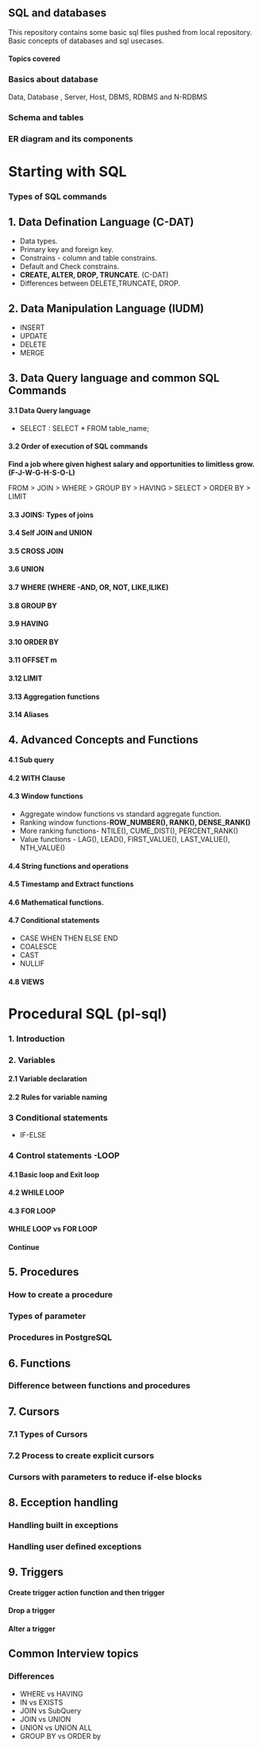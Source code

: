 ## SQL and databases

This repository contains some basic sql files pushed from local repository. Basic concepts of databases and sql usecases.

#### Topics covered

### Basics about database
Data, Database , Server, Host, DBMS, RDBMS and N-RDBMS

### Schema and tables

### ER diagram and its components

# Starting with SQL 
### Types of SQL commands
## 1. Data Defination Language (C-DAT)
- Data types.
- Primary key and foreign key.
- Constrains - column and table constrains.
- Default and Check constrains.
- **CREATE, ALTER, DROP, TRUNCATE**. (C-DAT)
- Differences between DELETE,TRUNCATE, DROP.
## 2. Data Manipulation Language (IUDM)
- INSERT
- UPDATE
- DELETE
- MERGE

## 3. Data Query language and common SQL Commands
#### 3.1 Data Query language
- SELECT : SELECT * FROM table_name;

#### 3.2 Order of execution of SQL commands

 **Find a job where given highest salary and opportunities to limitless grow.
 (F-J-W-G-H-S-O-L)**

 FROM > JOIN > WHERE > GROUP BY > HAVING > SELECT > ORDER BY > LIMIT

#### 3.3 JOINS: Types of joins
#### 3.4 Self JOIN and UNION
#### 3.5 CROSS JOIN
#### 3.6 UNION

#### 3.7 WHERE (WHERE -AND, OR, NOT, LIKE,ILIKE)
#### 3.8  GROUP BY
#### 3.9 HAVING
#### 3.10  ORDER BY
#### 3.11 OFFSET m
#### 3.12  LIMIT
#### 3.13 Aggregation functions
#### 3.14 Aliases

## 4. Advanced Concepts and Functions

#### 4.1 Sub query
#### 4.2 WITH Clause
#### 4.3 Window functions
- Aggregate window functions vs standard aggregate function.
- Ranking window functions-**ROW_NUMBER(), RANK(), DENSE_RANK()**
- More ranking functions- NTILE(), CUME_DIST(), PERCENT_RANK()
- Value functions - LAG(), LEAD(), FIRST_VALUE(), LAST_VALUE(), NTH_VALUE()

#### 4.4 String functions and operations

#### 4.5 Timestamp and Extract functions
#### 4.6 Mathematical functions.

#### 4.7 Conditional statements
- CASE WHEN THEN ELSE END
- COALESCE
- CAST
- NULLIF

#### 4.8 VIEWS




 # Procedural SQL (pl-sql)
 ### 1. Introduction
 ### 2. Variables 
 #### 2.1 Variable declaration
 #### 2.2 Rules for variable naming
 ### 3 Conditional statements 
 - IF-ELSE
 ### 4 Control statements -LOOP
 #### 4.1 Basic loop and Exit loop
 #### 4.2 WHILE LOOP
 #### 4.3 FOR LOOP
 #### WHILE LOOP vs FOR LOOP
 #### Continue
 
 ## 5. Procedures 
 ### How to create a procedure
 ### Types of parameter
 ### Procedures in PostgreSQL
 
 ## 6. Functions
### Difference between functions and procedures

 ## 7. Cursors 
 ### 7.1 Types of Cursors
 ### 7.2 Process to create explicit cursors
 ### Cursors with parameters to reduce if-else blocks

 ## 8. Ecception handling
 ### Handling built in exceptions
 ### Handling user defined exceptions
 ## 9. Triggers
 #### Create trigger action function and then trigger
 #### Drop a trigger
 #### Alter a trigger
 
## Common Interview topics
### Differences
- WHERE vs HAVING
- IN vs EXISTS
- JOIN vs SubQuery 
- JOIN vs UNION
- UNION vs UNION ALL
- GROUP BY vs ORDER by
 
